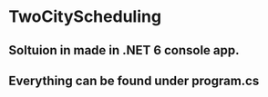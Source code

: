 # TwoCityScheduling

## Soltuion in made in .NET 6 console app. 
## Everything can be found under program.cs 
